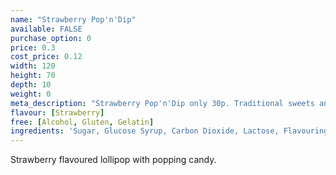 ```yaml
---
name: "Strawberry Pop'n'Dip"
available: FALSE
purchase_option: 0
price: 0.3
cost_price: 0.12
width: 120
height: 70
depth: 10
weight: 0
meta_description: "Strawberry Pop'n'Dip only 30p. Traditional sweets and more at Humbugs Confectionery Store. Specialists in satisfying your sweet tooth!"
flavour: [Strawberry]
free: [Alcohol, Gluten, Gelatin]
ingredients: 'Sugar, Glucose Syrup, Carbon Dioxide, Lactose, Flavouring, Colours: E192, E102, E133, E129, E102'
---
```

Strawberry flavoured lollipop with popping candy.